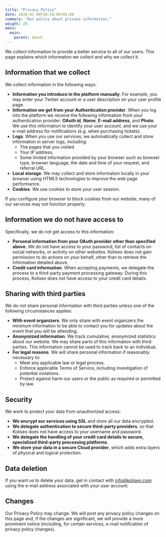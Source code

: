 ```yaml
---
title: "Privacy Policy"
date: 2018-01-09T20:14:03+01:00
summary: "Our policy about private information."
weight: 20
menu:
  main:
    parent: about
---
```


We collect information to provide a better service to all of our users. This page explains which information we collect and why we collect it.

## Information that we collect

We collect information in the following ways:

- **Information you introduce in the platform manually**. For example, you may enter your Twitter account or a user description on your user profile page.
- **Information we get from your Authentication provider**. When you log into the platform we receive the following information from your authentication provider: **OAuth id**, **Name**, **E-mail address**, and **Photo**. We use this information to identify your user account, and we use your e-mail address for notifications (e.g. when purchasing tickets).
- **Logs**. When you use our services, we automatically collect and store information in server logs, including:
  - The pages that you visited.
  - Your IP address.
  - Some limited information provided by your browser such as browser type, browser language, the date and time of your request, and referral URL.
- **Local storage**. We may collect and store information locally in your browser using HTML5 technologies to improve the web page performance.
- **Cookies**. We use cookies to store your user session.

If you configure your browser to block cookies from our website, many of our services may not function properly.

## Information we do not have access to

Specifically, we do not get access to this information:

- **Personal information from your OAuth provider other than specified above**. We do not have access to your password, list of contacts on social networks, or activity on other websites. Koliseo does not gain permission to do actions on your behalf, other than to retrieve the information detailed above.
- **Credit card information**. When accepting payments, we delegate the process to a third-party payment processing gateway. During this process, Koliseo does not have access to your credit card details.

## Sharing with third parties

We do not share personal information with third parties unless one of the following circumstances applies:

- **With event organizers**. We only share with event organizers the minimum information to be able to contact you for updates about the event that you will be attending.
- **Anonymized information**. We track cumulative, anonymized statistics about our website. We may share parts of this information with third parties. This information cannot be used to track back to an individual.
- **For legal reasons**. We will share personal information if reasonably necessary to:
  - Meet any applicable law or legal process.
  - Enforce applicable Terms of Service, including investigation of potential violations.
  - Protect against harm our users or the public as required or permitted by law.

## Security

We work to protect your data from unauthorized access:

- **We encrypt our services using SSL** and store all our data encrypted.
- **We delegate authentication to secure third-party providers**, so that Koliseo does not have access to your username and password.
- **We delegate the handling of your credit card details to secure, specialized third-party processing platforms**.
- **We store your data in a secure Cloud provider**, which adds extra layers of physical and logical protection.

## Data deletion

If you want us to delete your data, get in contact with info@koliseo.com using the e-mail address associated with your user account.

## Changes

Our Privacy Policy may change. We will post any privacy policy changes on this page and, if the changes are significant, we will provide a more prominent notice (including, for certain services, e-mail notification of privacy policy changes).
